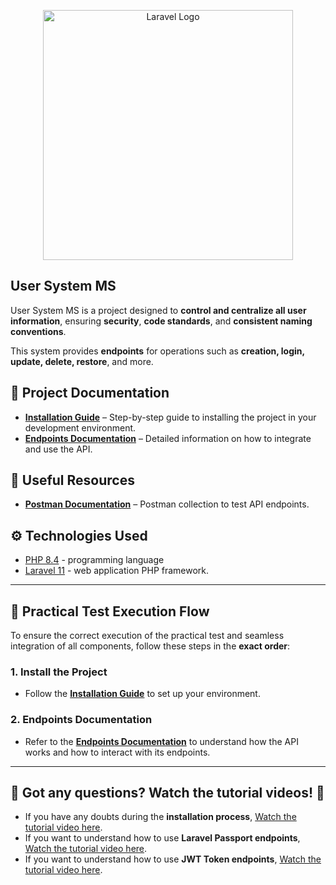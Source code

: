 <p align="center"><a href="https://laravel.com" target="_blank"><img src="https://raw.githubusercontent.com/laravel/art/master/logo-lockup/5%20SVG/2%20CMYK/1%20Full%20Color/laravel-logolockup-cmyk-red.svg" width="400" alt="Laravel Logo"></a></p>

## User System MS  

User System MS is a project designed to **control and centralize all user information**, ensuring **security**, **code standards**, and **consistent naming conventions**.  

This system provides **endpoints** for operations such as **creation, login, update, delete, restore**, and more.  

## 📄 Project Documentation  

- **[Installation Guide](https://github.com/carloseduardorocha/user-system/wiki/Installation-Guide)** – Step-by-step guide to installing the project in your development environment.  
- **[Endpoints Documentation](https://github.com/carloseduardorocha/user-system/wiki/Endpoints-Doc)** – Detailed information on how to integrate and use the API.  

## 🔗 Useful Resources  

- **[Postman Documentation](https://documenter.getpostman.com/view/15465603/2sAYdZvEV2)** – Postman collection to test API endpoints.  

## ⚙ Technologies Used  

- [PHP 8.4](https://www.php.net/) - programming language <br/>
- [Laravel 11](https://laravel.com/docs/11.x) - web application PHP framework. <br/>

---

## 🚀 Practical Test Execution Flow  

To ensure the correct execution of the practical test and seamless integration of all components, follow these steps in the **exact order**:  

### 1. **Install the Project**  
   - Follow the **[Installation Guide](https://github.com/carloseduardorocha/user-system/wiki/Installation-Guide)** to set up your environment.  

### 2. **Endpoints Documentation**  
   - Refer to the **[Endpoints Documentation](https://github.com/carloseduardorocha/user-system/wiki/Endpoints-Doc)** to understand how the API works and how to interact with its endpoints.
---

## 🚨 **Got any questions? Watch the tutorial videos!** 🚨  

- If you have any doubts during the **installation process**, [Watch the tutorial video here](https://www.loom.com/share/f6aac788143e4333af7dbaf73c9c90b5?sid=b8621f6e-947c-4680-b440-adda2bb71cdf).  
- If you want to understand how to use **Laravel Passport endpoints**, [Watch the tutorial video here](https://www.loom.com/share/735afd06516b4c9db8c9acf22ae7821b?sid=9c05ac26-91d8-4392-bd45-312c44586d0f).  
- If you want to understand how to use **JWT Token endpoints**, [Watch the tutorial video here](#).  
